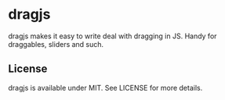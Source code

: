 # dragjs

dragjs makes it easy to write deal with dragging in JS. Handy for draggables,
sliders and such.

## License

dragjs is available under MIT. See LICENSE for more details.

